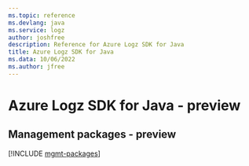 ```yaml
---
ms.topic: reference
ms.devlang: java
ms.service: logz
author: joshfree
description: Reference for Azure Logz SDK for Java
title: Azure Logz SDK for Java
ms.data: 10/06/2022
ms.author: jfree
---
```

# Azure Logz SDK for Java - preview

## Management packages - preview
[!INCLUDE [mgmt-packages](logz-mgmt-index.md)]